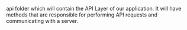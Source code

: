api folder which will contain the API Layer of our application. It will have methods
that are responsible for performing API requests and communicating with a server. 
